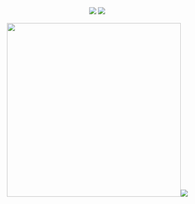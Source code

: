 <div align="center">
<a href="https://github.com/SSTagX"><img src="https://github-widgetbox.vercel.app/api/profile?username=SSTagX&data=followers,repositories,stars,commits&theme=darkmode"></a>
<a href="https://discord.com/users/644493634640674819"><img src="https://lanyard-badge.vercel.app/api/644493634640674819"></a>
</div>
<br>
<div align="center">
<a href="https://github.com/SSTagX"><img width=395 src="https://github-readme-stats.vercel.app/api?username=SSTagX&show_icons=true&theme=dark&include_all_commits=true&count_private=true&rank_icon=github"><img src="https://github-readme-stats.vercel.app/api/top-langs/?username=SSTagX&layout=compact&langs_count=7&theme=dark"></a>
</div>
